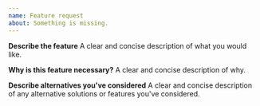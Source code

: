 ```yaml
---
name: Feature request
about: Something is missing.
---
```


**Describe the feature**
A clear and concise description of what you would like.

**Why is this feature necessary?**
A clear and concise description of why.

**Describe alternatives you've considered**
A clear and concise description of any alternative solutions or features you've considered.
